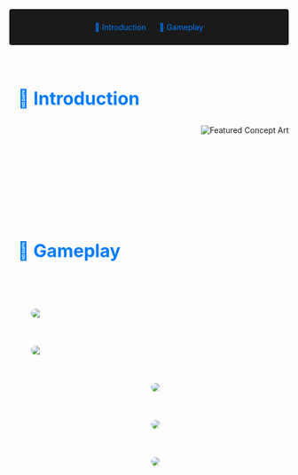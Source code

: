 <!-- Summary Section with Navigation -->
<div style="background:rgb(26, 26, 26); padding: 1.5rem; margin-bottom: 2rem; border-radius: 4px; text-align: center;">
<a href="#introduction" style="color: #007bff; text-decoration: none; margin: 0 10px;">🌟 Introduction </a>
<a href="#game" style="color: #007bff; text-decoration: none; margin: 0 10px;">👾 Gameplay </a>
</div>

<!-- Main Content with Anchor -->
<div id="introduction" style="display: flex; align-items: center; margin: 2rem 0;">
    <div style="flex: 1; padding: 0 15px; color: #fff;">
        <h2 style="font-size: 2rem; color: #007bff;">🌟 Introduction</h2>
        <p>
            The Cryptic Mutation Conundrum is a 4-month game school project I worked on with 8 other people (3GP,2GA,3GD). In the game, you play as an infant with special powers given you by a strange experiment, it is a simple horror puzzle game with a light mechanic, teleportation and magic.
        </p>
    </div>
    <img src="https://i.imgur.com/Zlmvzil.png" 
         alt="Featured Concept Art" 
         style="margin-left: 12px;">
</div>

<div id="game" style="display: flex; align-items: center; margin: 2rem 0;">
    <div style="flex: 1; padding: 0 15px; color: #fff;">
        <h2 style="font-size: 2rem; color: #007bff;">👾 Gameplay</h2>
        <p>
            In this project I worked on these mechanics :
        </p>
        <ul style="margin-top: 0.5rem;">
            <li style="margin-bottom: 1.5rem;">
                <div style="display: flex; flex-direction: column; gap: 10px;">
                    <div>
                        <strong>Key system:</strong>
                    </div>
                    <img src="https://i.imgur.com/wvr82UB.gif" style="max-width: 100%; border-radius: 12px;">
                </div>
            </li>
            <li style="margin-bottom: 1.5rem;">
                <div style="display: flex; flex-direction: column; gap: 10px;">
                    <div>
                        <strong>Interactable grid:</strong>
                    </div>
                    <img src="https://i.imgur.com/9drNAOB.gif" style="max-width: 100%; border-radius: 12px;">
                </div>
            </li>
            <li style="margin-bottom: 1.5rem;">
                <div style="display: flex; flex-direction: column; gap: 10px;">
                    <div>
                        <strong>Light collision:</strong>
                    </div>
                    <img src="https://i.imgur.com/6KhIIQm.gif" 
                         style="max-width: 100%; border-radius: 12px; display: flex; gap: 10px; margin: auto;">
                </div>
            </li>
            <li style="margin-bottom: 1.5rem;">
                <div style="display: flex; flex-direction: column; gap: 10px;">
                    <div>
                        <strong>Moving objects:</strong>
                    </div>
                    <img src="https://i.imgur.com/t2TUSfw.gif" 
                         style="max-width: 100%; border-radius: 12px; display: flex; gap: 10px; margin: auto;">
                </div>
            </li>
            <li style="margin-bottom: 1.5rem;">
                <div style="display: flex; flex-direction: column; gap: 10px;">
                    <div>
                        <strong>Magic object spawning:</strong>
                    </div>
                    <img src="https://i.imgur.com/0QTeKUE.gif" 
                         style="max-width: 100%; border-radius: 12px; display: flex; gap: 10px; margin: auto;">
                </div>
            </li>
        </ul>
    </div>
</div>